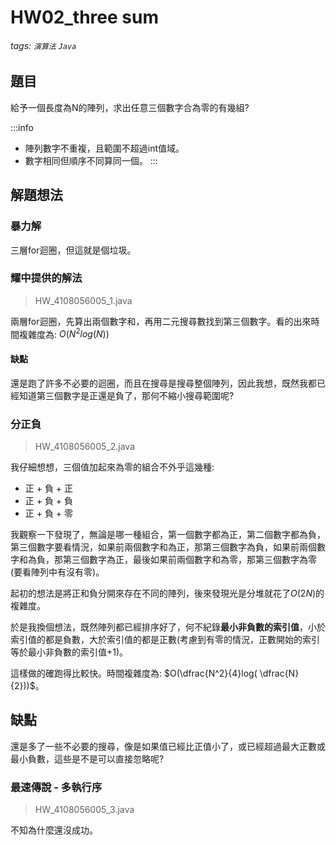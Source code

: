 # HW02_three sum

###### tags: `演算法` `Java`

## 題目

給予一個長度為N的陣列，求出任意三個數字合為零的有幾組?

:::info
* 陣列數字不重複，且範圍不超過int值域。
* 數字相同但順序不同算同一個。
:::

## 解題想法

### 暴力解
三層for迴圈，但這就是個垃圾。

### 耀中提供的解法
> HW_4108056005_1.java

兩層for迴圈，先算出兩個數字和，再用二元搜尋數找到第三個數字。看的出來時間複雜度為: $O(N^2log(N))$

#### 缺點
還是跑了許多不必要的迴圈，而且在搜尋是搜尋整個陣列，因此我想，既然我都已經知道第三個數字是正還是負了，那何不縮小搜尋範圍呢?

### 分正負
> HW_4108056005_2.java

我仔細想想，三個值加起來為零的組合不外乎這幾種:

* 正 + 負 + 正
* 正 + 負 + 負
* 正 + 負 + 零

我觀察一下發現了，無論是哪一種組合，第一個數字都為正，第二個數字都為負，第三個數字要看情況，如果前兩個數字和為正，那第三個數字為負，如果前兩個數字和為負，那第三個數字為正，最後如果前兩個數字和為零，那第三個數字為零(要看陣列中有沒有零)。

起初的想法是將正和負分開來存在不同的陣列，後來發現光是分堆就花了$O(2N)$的複雜度。

於是我換個想法，既然陣列都已經排序好了，何不紀錄**最小非負數的索引值**，小於索引值的都是負數，大於索引值的都是正數(考慮到有零的情況，正數開始的索引等於最小非負數的索引值+1)。

這樣做的確跑得比較快。時間複雜度為: $O(\dfrac{N^2}{4}log( \dfrac{N}{2}))$。

## 缺點
還是多了一些不必要的搜尋，像是如果值已經比正值小了，或已經超過最大正數或最小負數，這些是不是可以直接忽略呢?

### 最速傳說 - 多執行序
> HW_4108056005_3.java

不知為什麼還沒成功。